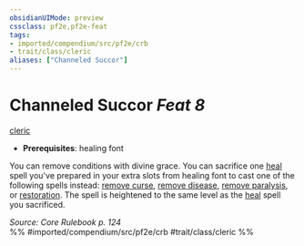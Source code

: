 ```yaml
---
obsidianUIMode: preview
cssclass: pf2e,pf2e-feat
tags:
- imported/compendium/src/pf2e/crb
- trait/class/cleric
aliases: ["Channeled Succor"]
---
```

# Channeled Succor  *Feat 8*  
[cleric](rules/traits/cleric.md)  

- **Prerequisites**: healing font

You can remove conditions with divine grace. You can sacrifice one [heal](../spells/heal.md) spell you've prepared in your extra slots from healing font to cast one of the following spells instead: [remove curse](../spells/remove-curse.md), [remove disease](../spells/remove-disease.md), [remove paralysis](../spells/remove-paralysis.md), or [restoration](../spells/restoration.md). The spell is heightened to the same level as the [heal](../spells/heal.md) spell you sacrificed.

*Source: Core Rulebook p. 124*  
%% #imported/compendium/src/pf2e/crb #trait/class/cleric %%
